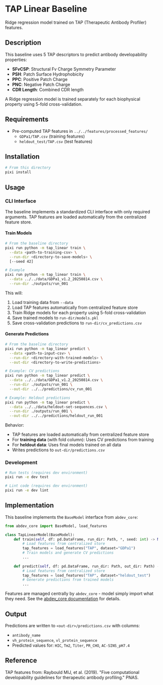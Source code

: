 # TAP Linear Baseline

Ridge regression model trained on TAP (Therapeutic Antibody Profiler) features.

## Description

This baseline uses 5 TAP descriptors to predict antibody developability properties:
- **SFvCSP**: Structural Fv Charge Symmetry Parameter
- **PSH**: Patch Surface Hydrophobicity
- **PPC**: Positive Patch Charge
- **PNC**: Negative Patch Charge  
- **CDR Length**: Combined CDR length

A Ridge regression model is trained separately for each biophysical property using 5-fold cross-validation.

## Requirements

- Pre-computed TAP features in `../../features/processed_features/`
  - `GDPa1/TAP.csv` (training features)
  - `heldout_test/TAP.csv` (test features)

## Installation

```bash
# From this directory
pixi install
```

## Usage

### CLI Interface

The baseline implements a standardized CLI interface with only required arguments. TAP features are loaded automatically from the centralized feature store.

#### Train Models

```bash
# From the baseline directory
pixi run python -m tap_linear train \
  --data <path-to-training-csv> \
  --run-dir <directory-to-save-models> \
  [--seed 42]

# Example
pixi run python -m tap_linear train \
  --data ../../data/GDPa1_v1.2_20250814.csv \
  --run-dir ./outputs/run_001
```

This will:
1. Load training data from `--data`
2. Load TAP features automatically from centralized feature store
3. Train Ridge models for each property using 5-fold cross-validation
4. Save trained models to `run-dir/models.pkl`
5. Save cross-validation predictions to `run-dir/cv_predictions.csv`

#### Generate Predictions

```bash
# From the baseline directory
pixi run python -m tap_linear predict \
  --data <path-to-input-csv> \
  --run-dir <directory-with-trained-models> \
  --out-dir <directory-to-write-predictions>

# Example: CV predictions
pixi run python -m tap_linear predict \
  --data ../../data/GDPa1_v1.2_20250814.csv \
  --run-dir ./outputs/run_001 \
  --out-dir ../../predictions/cv_run_001

# Example: Heldout predictions
pixi run python -m tap_linear predict \
  --data ../../data/heldout-set-sequences.csv \
  --run-dir ./outputs/run_001 \
  --out-dir ../../predictions/heldout_run_001
```

Behavior:
- TAP features are loaded automatically from centralized feature store
- For **training data** (with fold column): Uses CV predictions from training
- For **heldout data**: Uses final models trained on all data
- Writes predictions to `out-dir/predictions.csv`

### Development

```bash
# Run tests (requires dev environment)
pixi run -e dev test

# Lint code (requires dev environment)
pixi run -e dev lint
```

## Implementation

This baseline implements the `BaseModel` interface from `abdev_core`:

```python
from abdev_core import BaseModel, load_features

class TapLinearModel(BaseModel):
    def train(self, df: pd.DataFrame, run_dir: Path, *, seed: int) -> None:
        # Load features from centralized store
        tap_features = load_features("TAP", dataset="GDPa1")
        # Train models and generate CV predictions
        ...
    
    def predict(self, df: pd.DataFrame, run_dir: Path, out_dir: Path) -> None:
        # Load features from centralized store
        tap_features = load_features("TAP", dataset="heldout_test")
        # Generate predictions from trained models
        ...
```

Features are managed centrally by `abdev_core` - model simply import what they need. See the [abdev_core documentation](../../libs/abdev_core/README.md) for details.

## Output

Predictions are written to `<out-dir>/predictions.csv` with columns:
- `antibody_name`
- `vh_protein_sequence`, `vl_protein_sequence`
- Predicted values for: `HIC`, `Tm2`, `Titer`, `PR_CHO`, `AC-SINS_pH7.4`

## Reference

TAP features from: Raybould MIJ, et al. (2019). "Five computational developability guidelines for therapeutic antibody profiling." PNAS.

